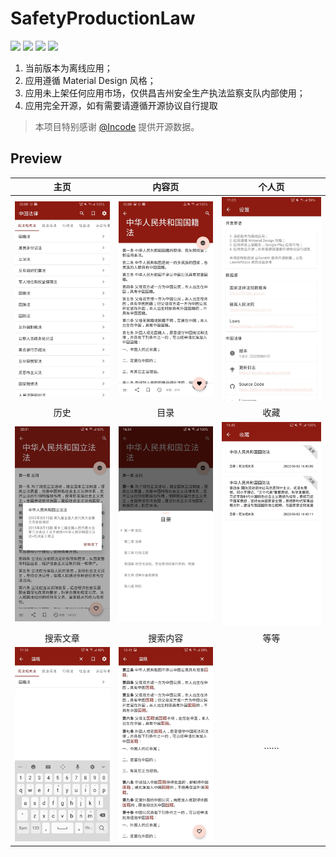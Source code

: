 # SafetyProductionLaw

[![](https://img.shields.io/badge/Compatibleby-SDK%2024%20~%2031-06?logo=Android&labelColor=02303A)](https://developer.android.google.cn/reference)
[![](https://img.shields.io/badge/Use%20up%20by-JDK%201.8+-important?logo=java&labelColor=02303A)](https://www.oracle.com/cn/java/technologies/javase/javase-jdk8-downloads.html)
[![](https://img.shields.io/badge/Build%20up%20by-Gradle%207.3.3%20bin-06A0CE?logo=Gradle&labelColor=02303A)](https://docs.gradle.org/7.3.3/release-notes.html)
![](https://github.com/IncoderApp/LawRefBook/actions/workflows/action.yml/badge.svg?branch=hexo)

1. 当前版本为离线应用；
2. 应用遵循 Material Design 风格；
3. 应用未上架任何应用市场，仅供昌吉州安全生产执法监察支队内部使用；
4. 应用完全开源，如有需要请遵循开源协议自行提取

> 本项目特别感谢 [@Incode](https://github.com/Incoderapp) 提供开源数据。


## Preview

| 主页 | 内容页 | 个人页 |
|:-----------:|:-----------:|:-----------:|
|![](art/feed.jpg)|![](art/article.jpg)|![](art/about.jpg)|
| 历史 | 目录 | 收藏 |
|![](art/history.jpg)|![](art/catalog.jpg)|![](art/favorite.jpg)|
| 搜索文章 | 搜索内容 | 等等 |
|![](art/title-search.jpg)|![](art/article-search.jpg)|……|

